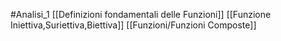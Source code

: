#Analisi_1 
[[Definizioni fondamentali delle Funzioni]]
[[Funzione Iniettiva,Suriettiva,Biettiva]]
[[Funzioni/Funzioni Composte]]